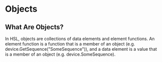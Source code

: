 # Objects

## What Are Objects?

In HSL, objects are collections of data elements and element functions. An element function is a function that is a member of an object (e.g. device.GetSequence("SomeSequence")), and a data element is a value that is a member of an object (e.g. device.SomeSequence).
